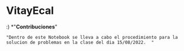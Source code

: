 # VitayEcal

:)
*"**Contribuciones**"

    "Dentro de este Notebook se lleva a cabo el procedimiento para la solucion de problemas en la clase del dia 15/08/2022.  "
